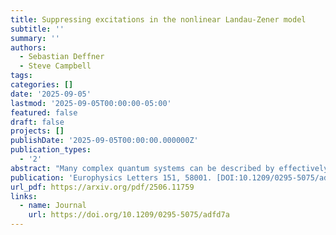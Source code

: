 ```yaml
---
title: Suppressing excitations in the nonlinear Landau-Zener model
subtitle: ''
summary: ''
authors:
  - Sebastian Deffner
  - Steve Campbell
tags:
categories: []
date: '2025-09-05'
lastmod: '2025-09-05T00:00:00-05:00'
featured: false
draft: false
projects: []
publishDate: '2025-09-05T00:00:00.000000Z'
publication_types:
  - '2'
abstract: "Many complex quantum systems can be described by effectively nonlinear dynamics. While such dynamics have many appealing characteristics, they also make the analysis significantly more involved. This is due to the fact that only a few analytical treatments exist, and that the language of quantum mechanics is built for linear operators. For instance, the very formulation of the quantum adiabatic theorem requires the underlying dynamics to be linear. In this work we show that in a generalized Landau-Zener model, nonlinear dynamics can be leveraged to suppress excitations and coherences of the corresponding linear scenario. To this end, we introduce a generalized 'energy spectrum', which is defined by the expectation values of the energy under the stationary states. As a main result, we show that the nonlinear term in the evolution equation acts like an effective shortcut to adiabaticity for the linear Landau-Zener problem."
publication: 'Europhysics Letters 151, 58001. [DOI:10.1209/0295-5075/adfd7a](https://doi.org/10.1209/0295-5075/adfd7a)'
url_pdf: https://arxiv.org/pdf/2506.11759
links:
  - name: Journal
    url: https://doi.org/10.1209/0295-5075/adfd7a
---
```

